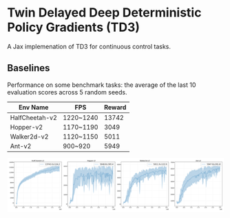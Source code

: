 # Twin Delayed Deep Deterministic Policy Gradients (TD3)

A Jax implemenation of TD3 for continuous control tasks.

## Baselines

Performance on some benchmark tasks: the average of the last 10 evaluation scores across 5 random seeds.

|     Env Name    |     FPS     |  Reward  |
|-----------------|-------------|----------|
|  HalfCheetah-v2 |  1220~1240  |  13742   |
|  Hopper-v2      |  1170~1190  |   3049   |
|  Walker2d-v2    |  1120~1150  |   5011   |
|  Ant-v2         |  900~920    |   5949   |

![](imgs/td3.png)
